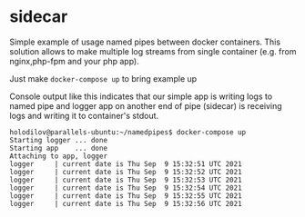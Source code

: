 # sidecar
Simple example of usage named pipes between docker containers. This solution allows to make multiple log streams from single container (e.g. from nginx,php-fpm and your php app).

Just make `docker-compose up` to bring example up

Console output like this indicates that our simple app is writing logs to named pipe and logger app on another end of pipe (sidecar) is receiving logs and writing it to container's stdout.

````
holodilov@parallels-ubuntu:~/namedpipes$ docker-compose up
Starting logger ... done
Starting app    ... done
Attaching to app, logger
logger     | current date is Thu Sep  9 15:32:51 UTC 2021
logger     | current date is Thu Sep  9 15:32:52 UTC 2021
logger     | current date is Thu Sep  9 15:32:53 UTC 2021
logger     | current date is Thu Sep  9 15:32:54 UTC 2021
logger     | current date is Thu Sep  9 15:32:55 UTC 2021
logger     | current date is Thu Sep  9 15:32:56 UTC 2021
````
